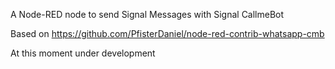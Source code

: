  A Node-RED node to send Signal Messages with Signal CallmeBot
 
 Based on https://github.com/PfisterDaniel/node-red-contrib-whatsapp-cmb

At this moment under development
